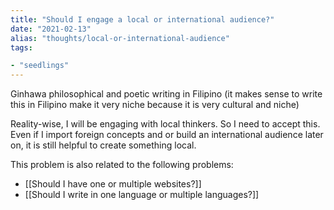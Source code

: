 ```yaml
---
title: "Should I engage a local or international audience?"
date: "2021-02-13"
alias: "thoughts/local-or-international-audience"
tags:

- "seedlings"
---
```


Ginhawa philosophical and poetic writing in Filipino (it makes sense to write this in Filipino make it very niche because it is very cultural and niche)

Reality-wise, I will be engaging with local thinkers. So I need to accept this. Even if I import foreign concepts and or build an international audience later on, it is still helpful to create something local.

This problem is also related to the following problems:

- [[Should I have one or multiple websites?]]
- [[Should I write in one language or multiple languages?]]

